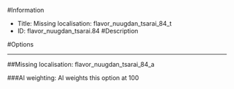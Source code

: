 #Information
 - Title: Missing localisation: flavor_nuugdan_tsarai_84_t
 - ID: flavor_nuugdan_tsarai.84
#Description

#Options

___
##Missing localisation: flavor_nuugdan_tsarai_84_a

###AI weighting:
AI weights this option at 100


